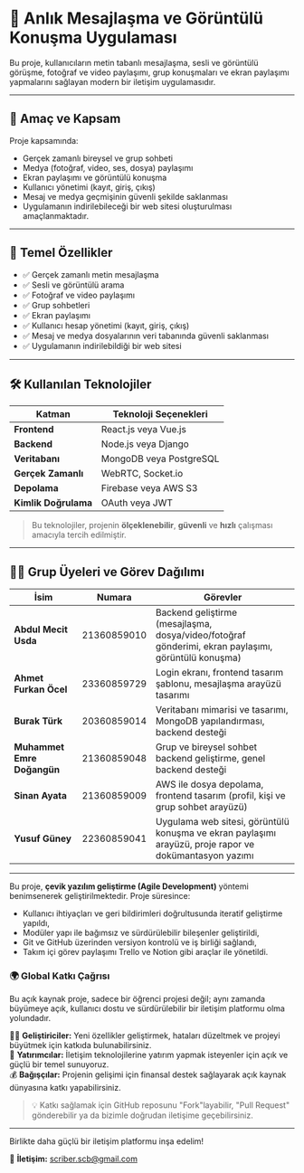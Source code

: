 # 📱 Anlık Mesajlaşma ve Görüntülü Konuşma Uygulaması

Bu proje, kullanıcıların metin tabanlı mesajlaşma, sesli ve görüntülü görüşme, fotoğraf ve video paylaşımı, grup konuşmaları ve ekran paylaşımı yapmalarını sağlayan modern bir iletişim uygulamasıdır.

---

## 🎯 Amaç ve Kapsam

Proje kapsamında:

- Gerçek zamanlı bireysel ve grup sohbeti
- Medya (fotoğraf, video, ses, dosya) paylaşımı
- Ekran paylaşımı ve görüntülü konuşma
- Kullanıcı yönetimi (kayıt, giriş, çıkış)
- Mesaj ve medya geçmişinin güvenli şekilde saklanması
- Uygulamanın indirilebileceği bir web sitesi oluşturulması  
amaçlanmaktadır.

---

## 🔑 Temel Özellikler

- ✅ Gerçek zamanlı metin mesajlaşma  
- ✅ Sesli ve görüntülü arama  
- ✅ Fotoğraf ve video paylaşımı  
- ✅ Grup sohbetleri  
- ✅ Ekran paylaşımı  
- ✅ Kullanıcı hesap yönetimi (kayıt, giriş, çıkış)  
- ✅ Mesaj ve medya dosyalarının veri tabanında güvenli saklanması  
- ✅ Uygulamanın indirilebildiği bir web sitesi  

---

## 🛠️ Kullanılan Teknolojiler

| Katman               | Teknoloji Seçenekleri            |
|----------------------|----------------------------------|
| **Frontend**         | React.js veya Vue.js             |
| **Backend**          | Node.js veya Django              |
| **Veritabanı**       | MongoDB veya PostgreSQL          |
| **Gerçek Zamanlı**   | WebRTC, Socket.io                |
| **Depolama**         | Firebase veya AWS S3             |
| **Kimlik Doğrulama** | OAuth veya JWT                   |

> Bu teknolojiler, projenin **ölçeklenebilir**, **güvenli** ve **hızlı** çalışması amacıyla tercih edilmiştir.

---

## 👨‍💻 Grup Üyeleri ve Görev Dağılımı

| İsim | Numara | Görevler |
|------|--------|----------|
| **Abdul Mecit Usda** | 21360859010 | Backend geliştirme (mesajlaşma, dosya/video/fotoğraf gönderimi, ekran paylaşımı, görüntülü konuşma) |
| **Ahmet Furkan Öcel** | 23360859729 | Login ekranı, frontend tasarım şablonu, mesajlaşma arayüzü tasarımı |
| **Burak Türk** | 20360859014 | Veritabanı mimarisi ve tasarımı, MongoDB yapılandırması, backend desteği |
| **Muhammet Emre Doğangün** | 21360859048 | Grup ve bireysel sohbet backend geliştirme, genel backend desteği |
| **Sinan Ayata** | 21360859009 | AWS ile dosya depolama, frontend tasarım (profil, kişi ve grup sohbet arayüzü) |
| **Yusuf Güney** | 22360859041 | Uygulama web sitesi, görüntülü konuşma ve ekran paylaşımı arayüzü, proje rapor ve dokümantasyon yazımı |

---

Bu proje, **çevik yazılım geliştirme (Agile Development)** yöntemi benimsenerek geliştirilmektedir. Proje süresince:

- Kullanıcı ihtiyaçları ve geri bildirimleri doğrultusunda iteratif geliştirme yapıldı,
- Modüler yapı ile bağımsız ve sürdürülebilir bileşenler geliştirildi,
- Git ve GitHub üzerinden versiyon kontrolü ve iş birliği sağlandı,
- Takım içi görev paylaşımı Trello ve Notion gibi araçlar ile yönetildi.

### 🌍 Global Katkı Çağrısı

Bu açık kaynak proje, sadece bir öğrenci projesi değil; aynı zamanda büyümeye açık, kullanıcı dostu ve sürdürülebilir bir iletişim platformu olma yolundadır.

🧑‍💻 **Geliştiriciler:** Yeni özellikler geliştirmek, hataları düzeltmek ve projeyi büyütmek için katkıda bulunabilirsiniz.  
💼 **Yatırımcılar:** İletişim teknolojilerine yatırım yapmak isteyenler için açık ve güçlü bir temel sunuyoruz.  
💰 **Bağışçılar:** Projenin gelişimi için finansal destek sağlayarak açık kaynak dünyasına katkı yapabilirsiniz.

> 💡 Katkı sağlamak için GitHub reposunu "Fork"layabilir, "Pull Request" gönderebilir ya da bizimle doğrudan iletişime geçebilirsiniz.


---

Birlikte daha güçlü bir iletişim platformu inşa edelim!


📧 **İletişim:** [scriber.scb@gmail.com](mailto:scriber.scb@gmail.com)
